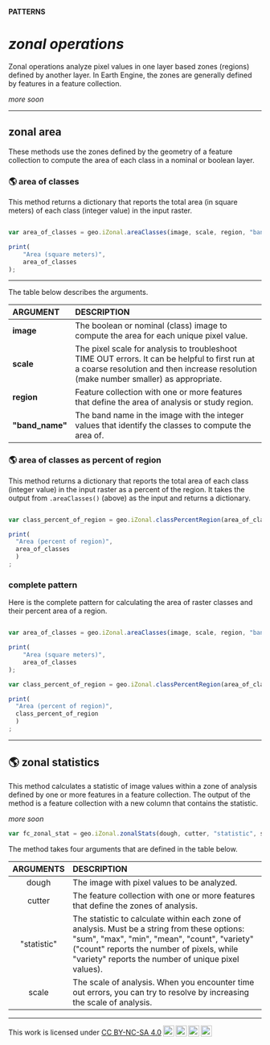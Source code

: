 __PATTERNS__

# _**zonal operations**_  

Zonal operations analyze pixel values in one layer based zones (regions) defined by another layer. In Earth Engine, the zones are generally defined by features in a feature collection.  

_more soon_  

--- 

## __zonal area__    

These methods use the zones defined by the geometry of a feature collection to compute the area of each class in a nominal or boolean layer.  

### __:earth_americas: area of classes__ 

This method returns a dictionary that reports the total area (in square meters) of each class (integer value) in the input raster.  

```js

var area_of_classes = geo.iZonal.areaClasses(image, scale, region, "band_name");

print(
    "Area (square meters)",
    area_of_classes
);

```

---  

The table below describes the arguments.  

| ARGUMENT      | DESCRIPTION               |  
| :--           | :--                       |  
| __image__     | The boolean or nominal (class) image to compute the area for each unique pixel value. |
| __scale__     | The pixel scale for analysis to troubleshoot TIME OUT errors. It can be helpful to first run at a coarse resolution and then increase resolution (make number smaller) as appropriate.    |              
| __region__        | Feature collection with one or more features that define the area of analysis or study region.         |  
| __"band_name"__   | The band name in the image with the integer values that identify the classes to compute the area of.  |  


### __:earth_americas: area of classes as percent of region__

This method returns a dictionary that reports the total area of each class (integer value) in the input raster as a percent of the region. It takes the output from ```.areaClasses()``` (above) as the input and returns a dictionary. 

```js

var class_percent_of_region = geo.iZonal.classPercentRegion(area_of_classes);

print(
  "Area (percent of region)",
  area_of_classes
  )
;

```

### __complete pattern__ 

Here is the complete pattern for calculating the area of raster classes and their percent area of a region.  


```js

var area_of_classes = geo.iZonal.areaClasses(image, scale, region, "band_name");

print(
    "Area (square meters)",
    area_of_classes
);

var class_percent_of_region = geo.iZonal.classPercentRegion(area_of_classes);

print(
  "Area (percent of region)",
  class_percent_of_region
  )
;

```

---  

## __:earth_americas: zonal statistics__    

This method calculates a statistic of image values within a zone of analysis defined by one or more features in a feature collection. The output of the method is a feature collection with a new column that contains the statistic.  

_more soon_ 

```js
var fc_zonal_stat = geo.iZonal.zonalStats(dough, cutter, "statistic", scale);

```

The method takes four arguments that are defined in the table below.  

| ARGUMENTS   | DESCRIPTION                                   |
| :--:        | :--                                           |
| dough       | The image with pixel values to be analyzed.   |  
| cutter      | The feature collection with one or more features that define the zones of analysis. |
| "statistic" | The statistic to calculate within each zone of analysis. Must be a string from these options: "sum", "max", "min", "mean", "count", "variety" ("count" reports the number of pixels, while "variety" reports the number of unique pixel values). |  
| scale       | The scale of analysis. When you encounter time out errors, you can try to resolve by increasing the scale of analysis. |  


---  

<p xmlns:cc="http://creativecommons.org/ns#" >This work is licensed under <a href="https://creativecommons.org/licenses/by-nc-sa/4.0/?ref=chooser-v1" target="_blank" rel="license noopener noreferrer" style="display:inline-block;">CC BY-NC-SA 4.0<img style="height:22px!important;margin-left:3px;vertical-align:text-bottom;" src="https://mirrors.creativecommons.org/presskit/icons/cc.svg?ref=chooser-v1" alt=""><img style="height:22px!important;margin-left:3px;vertical-align:text-bottom;" src="https://mirrors.creativecommons.org/presskit/icons/by.svg?ref=chooser-v1" alt=""><img style="height:22px!important;margin-left:3px;vertical-align:text-bottom;" src="https://mirrors.creativecommons.org/presskit/icons/nc.svg?ref=chooser-v1" alt=""><img style="height:22px!important;margin-left:3px;vertical-align:text-bottom;" src="https://mirrors.creativecommons.org/presskit/icons/sa.svg?ref=chooser-v1" alt=""></a></p>